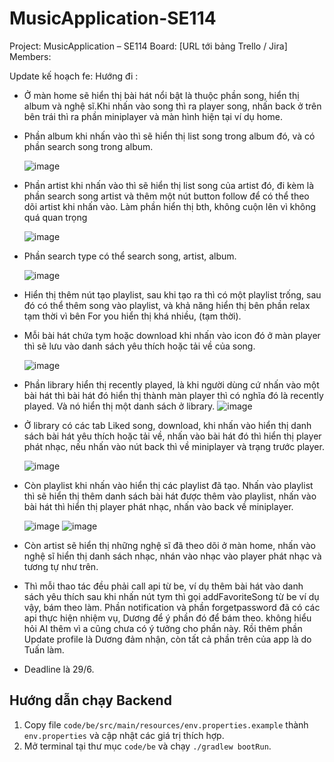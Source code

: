# MusicApplication-SE114
Project: MusicApplication – SE114 
Board: [URL tới bảng Trello / Jira]  
Members:

Update kế hoạch fe:
Hướng đi :
- Ở màn home sẽ hiển thị bài hát nổi bật là thuộc phần song, hiển thị album và nghệ sĩ.Khi nhấn vào song thì ra player song, nhấn back ở trên bên trái thì ra phần miniplayer và màn hình hiện tại ví dụ home.
  
- Phần album khi nhấn vào thì sẽ hiển thị list song trong album đó, và có phần search song trong album.
  
   ![image](https://github.com/user-attachments/assets/677a9ff6-323f-483a-96a7-cd0d4d1ae092)

  
- Phần artist khi nhấn vào thì sẽ hiển thị list song của artist đó, đi kèm là phần search song artist và thêm một nút button follow để có thể theo dõi artist khi nhấn vào. Làm phần hiển thị bth, không cuộn lên vì không quá quan trọng

   ![image](https://github.com/user-attachments/assets/b20cfd5a-76d7-462c-bc20-a89c234f6aff)

  
- Phần search type có thể search song, artist, album.
  
   ![image](https://github.com/user-attachments/assets/a228053e-4211-4359-bf45-3d8a309144ec)

  
- Hiển thị thêm nút tạo playlist, sau khi tạo ra thì có một playlist trống, sau đó có thể thêm song vào playlist, và khả năng hiển thị bên phần relax tạm thời vì bên For you hiển thị khá nhiều, (tạm thời).
  
- Mỗi bài hát chứa tym hoặc download khi nhấn vào icon đó ở màn player thì sẽ lưu vào danh sách yêu thích hoặc tải về của song.
  
   ![image](https://github.com/user-attachments/assets/ab4c7483-3482-4a35-ace6-9e65b6a038f8)

  
- Phần library hiển thị recently played, là khi người dùng cứ nhấn vào một bài hát thì bài hát đó hiển thị thành màn player thì có nghĩa đó là recently played. Và nó hiển thị một danh sách ở library.
   ![image](https://github.com/user-attachments/assets/12c0b1ed-0356-4f73-828f-70be4000a1d4)

  
- Ở library có các tab Liked song, download, khi nhấn vào hiển thị danh sách bài hát yêu thích hoặc tải về, nhấn vào bài hát đó thì hiển thị player phát nhạc, nếu nhấn vào nút back thì về miniplayer và trạng trước player.
  
   ![image](https://github.com/user-attachments/assets/2c12d545-3339-401d-bb6a-b2b3643ca09d)

  
- Còn playlist khi nhấn vào hiển thị các playlist đã tạo. Nhấn vào playlist thì sẽ hiển thị thêm danh sách bài hát được thêm vào playlist, nhấn vào bài hát thì hiển thị player phát nhạc, nhấn vào back về miniplayer.
  
  ![image](https://github.com/user-attachments/assets/f7552842-21e2-4f08-8b2f-81c0057c029a)
  ![image](https://github.com/user-attachments/assets/07ac1261-4855-4dbb-b8b5-a11437b53766)

- Còn artist sẽ hiển thị những nghệ sĩ đã theo dõi ở màn home, nhấn vào nghệ sĩ hiển thị danh sách nhạc, nhán vào nhạc vào player phát nhạc và tương tự như trên.

- Thì mỗi thao tác đều phải call api từ be, ví dụ thêm bài hát vào danh sách yêu thích sau khi nhấn nút tym thì gọi addFavoriteSong từ be ví dụ vậy, bám theo làm. Phần notification và phần forgetpassword đã có các api thực hiện nhiệm vụ, Dương để ý phần đó để bám theo. không hiểu hỏi AI thêm vì a cũng chưa có ý tưởng cho phần này. Rồi thêm phần Update profile là Dương đảm nhận, còn tất cả phần trên của app là do Tuấn làm.

- Deadline là 29/6.


## Hướng dẫn chạy Backend

1. Copy file `code/be/src/main/resources/env.properties.example` thành `env.properties` và cập nhật các giá trị thích hợp.
2. Mở terminal tại thư mục `code/be` và chạy `./gradlew bootRun`.

